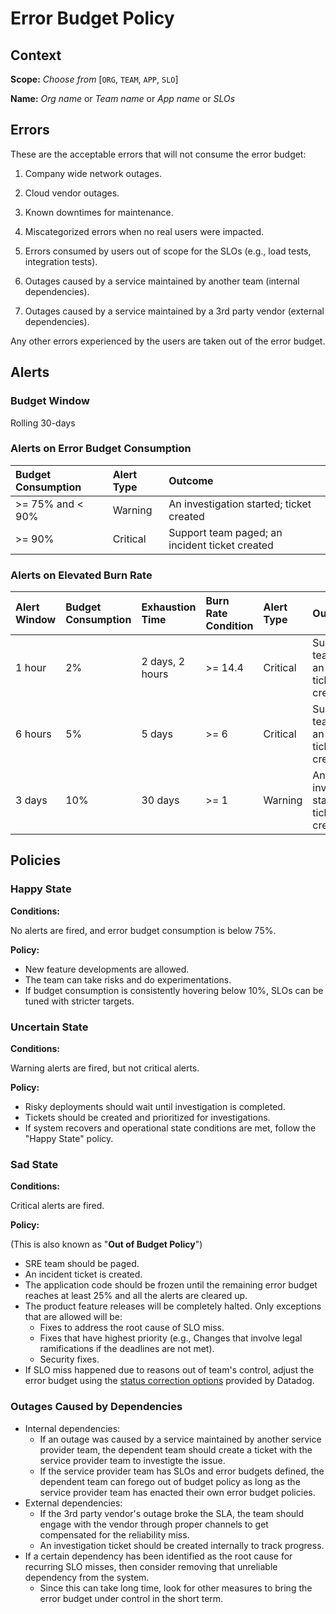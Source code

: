 # Error Budget Policy

## Context

**Scope:** _Choose from_ [`ORG`, `TEAM`, `APP`,  `SLO`]

**Name:** _Org name_ or _Team name_ or _App name_ or _SLOs_

## Errors

These are the acceptable errors that will not consume the error budget:

1. Company wide network outages. 

2. Cloud vendor outages. 

3. Known downtimes for maintenance. 

4. Miscategorized errors when no real users were impacted. 

5. Errors consumed by users out of scope for the SLOs (e.g., load tests, integration tests). 

6. Outages caused by a service maintained by another team (internal dependencies). 

7. Outages caused by a service maintained by a 3rd party vendor (external dependencies). 

Any other errors experienced by the users are taken out of the error budget.  

## Alerts
### Budget Window

Rolling 30-days

### Alerts on Error Budget Consumption

| Budget Consumption | Alert Type | Outcome                                        |
|:-------------------|:-----------|:-----------------------------------------------|
| >= 75% and < 90%   | Warning    | An investigation started; ticket created       |
| >= 90%             | Critical   | Support team paged; an incident ticket created |

### Alerts on Elevated Burn Rate

| Alert Window | Budget Consumption | Exhaustion Time | Burn Rate Condition | Alert Type | Outcome                                        |
|:-------------|:-------------------|:----------------|:--------------------|:-----------|:-----------------------------------------------|
| 1 hour       | 2%                 | 2 days, 2 hours | >= 14.4             | Critical   | Support team paged; an incident ticket created |
| 6 hours      | 5%                 | 5 days          | >= 6                | Critical   | Support team paged; an incident ticket created |
| 3 days       | 10%                | 30 days         | >= 1                | Warning    | An investigation started; ticket created       |


## Policies

### Happy State

**Conditions:**

No alerts are fired, and error budget consumption is below 75%.

**Policy:**

* New feature developments are allowed. 
* The team can take risks and do experimentations. 
* If budget consumption is consistently hovering below 10%, SLOs can be tuned with stricter targets. 

### Uncertain State

**Conditions:**

Warning alerts are fired, but not critical alerts. 

**Policy:**

* Risky deployments should wait until investigation is completed. 
* Tickets should be created and prioritized for investigations. 
* If system recovers and operational state conditions are met, follow the "Happy State" policy. 

### Sad State

**Conditions:**

Critical alerts are fired. 

**Policy:**

(This is also known as "**Out of Budget Policy**")

* SRE team should be paged.
* An incident ticket is created.
* The application code should be frozen until the remaining error budget reaches at least 25% and all the alerts are cleared up. 
* The product feature releases will be completely halted. Only exceptions that are allowed will be:
  * Fixes to address the root cause of SLO miss.
  * Fixes that have highest priority (e.g., Changes that involve legal ramifications if the deadlines are not met).
  * Security fixes.
* If SLO miss happened due to reasons out of team's control, adjust the error budget using the [status correction options](https://docs.datadoghq.com/api/latest/service-level-objective-corrections/) provided by Datadog.

### Outages Caused by Dependencies

* Internal dependencies:
  * If an outage was caused by a service maintained by another service provider team, the dependent team should create a ticket with the service provider team to investigte the issue. 
  * If the service provider team has SLOs and error budgets defined, the dependent team can forego out of budget policy as long as the service provider team has enacted their own error budget policies. 
* External dependencies:
  * If the 3rd party vendor's outage broke the SLA, the team should engage with the vendor through proper channels to get compensated for the reliability miss. 
  * An investigation ticket should be created internally to track progress.
* If a certain dependency has been identified as the root cause for recurring SLO misses, then consider removing that unreliable dependency from the system.
  * Since this can take long time, look for other measures to bring the error budget under control in the short term. 

